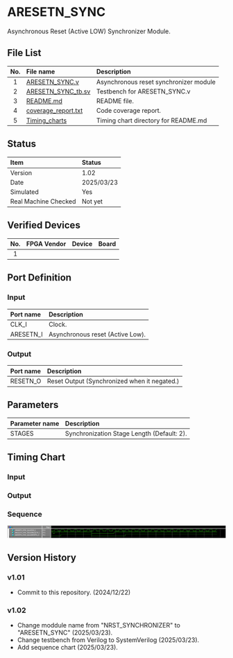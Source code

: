 # ARESETN_SYNC
Asynchronous Reset (Active LOW) Synchronizer Module.

## File List
| No. |File name|Description|
|:---:|:-------------------------|:----------|
|  1  |[ARESETN_SYNC.v](https://github.com/AUDIY/AUDIY_Verilog_IP/blob/main/ARESETN_SYNC/ARESETN_SYNC.v)|Asynchronous reset synchronizer module|
|  2  |[ARESETN_SYNC_tb.sv](https://github.com/AUDIY/AUDIY_Verilog_IP/blob/main/ARESETN_SYNC/ARESETN_SYNC_tb.sv)|Testbench for ARESETN_SYNC.v|
|  3  |[README.md](https://github.com/AUDIY/AUDIY_Verilog_IP/blob/main/ARESETN_SYNC/README.md)|README file.|
|  4  |[coverage_report.txt](https://github.com/AUDIY/AUDIY_Verilog_IP/blob/main/ARESETN_SYNC/coverage_report.txt)|Code coverage report.|
|  5  |[Timing_charts]()|Timing chart directory for README.md|

## Status
|Item|Status|
|:------|:---------|
|Version|1.02|
|Date   |2025/03/23|
|Simulated|Yes|
|Real Machine Checked|Not yet|

## Verified Devices
|No.|FPGA Vendor|Device|Board|
|:-:|:----------|:-----|:----|
| 1 ||||

## Port Definition
### Input
|Port name|Description|
|:--------|:----------|
|CLK_I|Clock.|
|ARESETN_I|Asynchronous reset (Active Low).|

### Output
|Port name|Description|
|:--------|:----------|
|RESETN_O|Reset Output (Synchronized when it negated.)|

## Parameters
|Parameter name|Description|
|:-------------|:----------|
|STAGES|Synchronization Stage Length (Default: 2).|

## Timing Chart
### Input
### Output
### Sequence
![Sequence](https://github.com/AUDIY/AUDIY_Verilog_IP/blob/main/ARESETN_SYNC/Timing_charts/02_png/ARESETN_SYNC_sequence.png)

## Version History
### v1.01
- Commit to this repository. (2024/12/22)
### v1.02
- Change moddule name from "NRST_SYNCHRONIZER" to "ARESETN_SYNC" (2025/03/23).
- Change testbench from Verilog to SystemVerilog (2025/03/23).
- Add sequence chart (2025/03/23).
